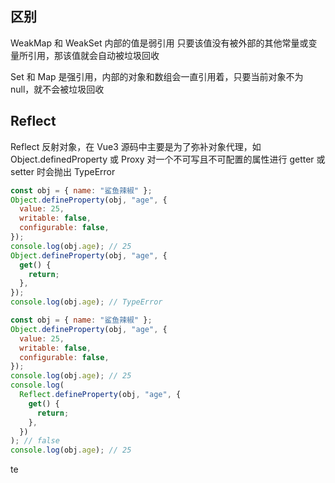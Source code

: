 ## 区别

WeakMap 和 WeakSet 内部的值是弱引用 只要该值没有被外部的其他常量或变量所引用，那该值就会自动被垃圾回收

Set 和 Map 是强引用，内部的对象和数组会一直引用着，只要当前对象不为 null，就不会被垃圾回收

## Reflect

Reflect 反射对象，在 Vue3 源码中主要是为了弥补对象代理，如 Object.definedProperty 或 Proxy 对一个不可写且不可配置的属性进行 getter 或 setter 时会抛出 TypeError

```js
const obj = { name: "鲨鱼辣椒" };
Object.defineProperty(obj, "age", {
  value: 25,
  writable: false,
  configurable: false,
});
console.log(obj.age); // 25
Object.defineProperty(obj, "age", {
  get() {
    return;
  },
});
console.log(obj.age); // TypeError
```

```js
const obj = { name: "鲨鱼辣椒" };
Object.defineProperty(obj, "age", {
  value: 25,
  writable: false,
  configurable: false,
});
console.log(obj.age); // 25
console.log(
  Reflect.defineProperty(obj, "age", {
    get() {
      return;
    },
  })
); // false
console.log(obj.age); // 25
```

te
